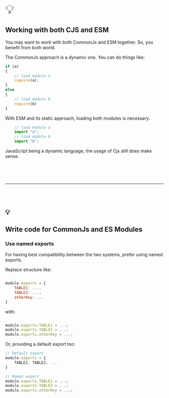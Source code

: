 <span style="font-size:40px;">💡</span>

## Working with both CJS and ESM

You may want to work with both CommonJs and ESM together. So, you benefit from both world.

The CommonJs approach is a dynamic one. You can do things like:

```javascript
if (a)
{
    // load module a
    require(a);
}
else
{
    // load module b
    require(b)
}
```

With ESM and its static approach, loading both modules is necessary.
```javascript
    // load module a
    import "a";
    // load module b
    import "b";
```


JavaScript being a dynamic language, the usage of Cjs still does make sense.


<br/><br/><br/>

---

<br/><br/>

## 💡

## Write code for CommonJs and ES Modules


### Use named exports

For having best compatibility between the two systems, prefer using named exports.


Replace structure like:

```javascript

module.exports = {
    TABLE1: ...,
    TABLE2: ...,
    otherKey: ...
}
```

with:

```javascript

module.exports.TABLE1 = ...;
module.exports.TABLE2 = ...;
module.exports.otherKey = ...;
```

Or, providing a default export too:

```javascript
// Default export
module.exports = {
    TABLE1, TABLE2, ...
}

// Named export
module.exports.TABLE1 = ...;
module.exports.TABLE2 = ...;
module.exports.otherKey = ...;
```
